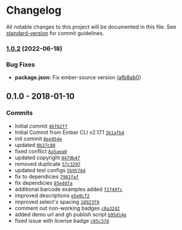 # Changelog

All notable changes to this project will be documented in this file. See [standard-version](https://github.com/conventional-changelog/standard-version) for commit guidelines.

### [1.0.2](https://github.com/maxwondercorn/ember-cli-barcode/compare/v1.0.1...v1.0.2) (2022-06-18)


### Bug Fixes

* **package.json:** Fix ember-source version ([afb8ab0](https://github.com/maxwondercorn/ember-cli-barcode/commit/afb8ab0ca1a24be52d78e53a3239130488f31cce))

## 0.1.0 - 2018-01-10

### Commits

- Initial commit [`4bf62ff`](https://github.com/maxwondercorn/ember-cli-barcode/commit/4bf62ffc4f7435848e91a4ccc5b80b8463c8d5e6)
- Initial Commit from Ember CLI v2.17.1 [`3b1afb4`](https://github.com/maxwondercorn/ember-cli-barcode/commit/3b1afb4613220c12905c29685ba761f25f6653e6)
- init commit [`0ee954e`](https://github.com/maxwondercorn/ember-cli-barcode/commit/0ee954eea7d6a4c8ff18060bf912e81b5da851e1)
- updated [`0b37c80`](https://github.com/maxwondercorn/ember-cli-barcode/commit/0b37c80b9f725aa15bce444a4f581390d7c40c45)
- fixed conflict [`8a5aea0`](https://github.com/maxwondercorn/ember-cli-barcode/commit/8a5aea031ba7797b7b395c1f0e84184b80ea61e6)
- updated copyright [`0479b47`](https://github.com/maxwondercorn/ember-cli-barcode/commit/0479b4787b1e0f1fb0d6e86499dee9cbe5efa7d7)
- removed duplicate [`57c3297`](https://github.com/maxwondercorn/ember-cli-barcode/commit/57c32975e877ab01f3f330fb0ccafbdf2c980c9d)
- updated test configs [`5b95764`](https://github.com/maxwondercorn/ember-cli-barcode/commit/5b95764d1861d33da6d29533d6a6b7292aae4c06)
- fix to dependicies [`7961faf`](https://github.com/maxwondercorn/ember-cli-barcode/commit/7961fafb76e498f36c113297b93a9a2f2beab550)
- fix dependicies [`85eddfa`](https://github.com/maxwondercorn/ember-cli-barcode/commit/85eddfa042e07d92fe0bdd5fc0b893bba7a283eb)
- additional barcode examples added [`f2749fc`](https://github.com/maxwondercorn/ember-cli-barcode/commit/f2749fc47aa13d8353f2ab157cef54eb090eefca)
- improved descriptions [`e5e0cf2`](https://github.com/maxwondercorn/ember-cli-barcode/commit/e5e0cf293fdeea2abe9d425189e0b503278fd280)
- improved select's spacing [`18923f9`](https://github.com/maxwondercorn/ember-cli-barcode/commit/18923f9f80bac781fbd218f178e6d46a7afc1288)
- comment out non-working badges [`c0a32d2`](https://github.com/maxwondercorn/ember-cli-barcode/commit/c0a32d2a771d199dfe84468659842e308d1153ce)
- added demo url and gh publish script [`b95d14e`](https://github.com/maxwondercorn/ember-cli-barcode/commit/b95d14e0318ef8979791f4a0b1fa4d86e47fcf66)
- fixed issue with license badge [`c05c37d`](https://github.com/maxwondercorn/ember-cli-barcode/commit/c05c37d7c11ac8eb5dfc1c6b37eb88f8eb49569a)
